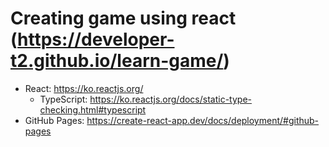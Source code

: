 # Creating game using react (https://developer-t2.github.io/learn-game/)

- React: https://ko.reactjs.org/
  - TypeScript: https://ko.reactjs.org/docs/static-type-checking.html#typescript
- GitHub Pages: https://create-react-app.dev/docs/deployment/#github-pages
